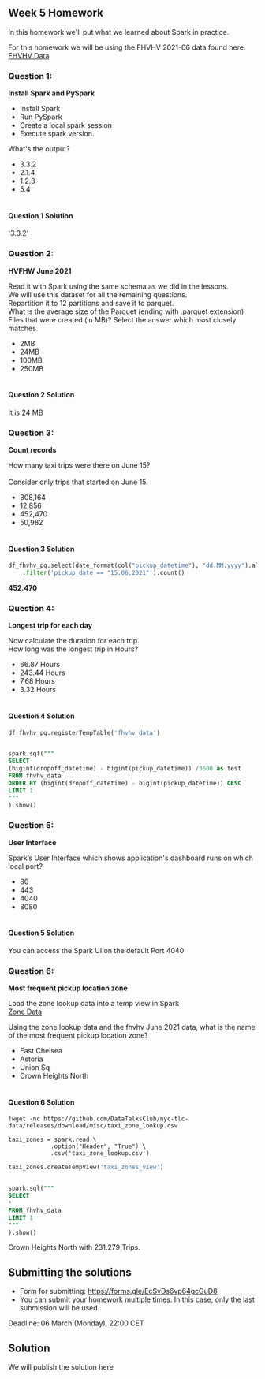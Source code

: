 ## Week 5 Homework 

In this homework we'll put what we learned about Spark in practice.

For this homework we will be using the FHVHV 2021-06 data found here. [FHVHV Data](https://github.com/DataTalksClub/nyc-tlc-data/releases/download/fhvhv/fhvhv_tripdata_2021-06.csv.gz )


### Question 1: 

**Install Spark and PySpark** 

- Install Spark
- Run PySpark
- Create a local spark session
- Execute spark.version.

What's the output?
- 3.3.2
- 2.1.4
- 1.2.3
- 5.4
</br></br>


#### Question 1 Solution

'3.3.2'

### Question 2: 

**HVFHW June 2021**

Read it with Spark using the same schema as we did in the lessons.</br> 
We will use this dataset for all the remaining questions.</br>
Repartition it to 12 partitions and save it to parquet.</br>
What is the average size of the Parquet (ending with .parquet extension) Files that were created (in MB)? Select the answer which most closely matches.</br>


- 2MB
- 24MB
- 100MB
- 250MB
</br></br>

#### Question 2 Solution

It is 24 MB

### Question 3: 

**Count records**  

How many taxi trips were there on June 15?</br></br>
Consider only trips that started on June 15.</br>

- 308,164
- 12,856
- 452,470
- 50,982
</br></br>


#### Question 3 Solution

~~~python
df_fhvhv_pq.select(date_format(col("pickup_datetime"), "dd.MM.yyyy").alias("pickup_date")) \
    .filter('pickup_date == "15.06.2021"').count()
~~~


**452.470**


### Question 4: 

**Longest trip for each day**  

Now calculate the duration for each trip.</br>
How long was the longest trip in Hours?</br>

- 66.87 Hours
- 243.44 Hours
- 7.68 Hours
- 3.32 Hours
</br></br>


#### Question 4 Solution

~~~sql
df_fhvhv_pq.registerTempTable('fhvhv_data')


spark.sql("""
SELECT
(bigint(dropoff_datetime) - bigint(pickup_datetime)) /3600 as test
FROM fhvhv_data
ORDER BY (bigint(dropoff_datetime) - bigint(pickup_datetime)) DESC
LIMIT 1
"""
).show()
~~~

### Question 5: 

**User Interface**

 Spark’s User Interface which shows application's dashboard runs on which local port?</br>

- 80
- 443
- 4040
- 8080
</br></br>


#### Question 5 Solution

You can access the Spark UI on the default Port 4040

### Question 6: 

**Most frequent pickup location zone**

Load the zone lookup data into a temp view in Spark</br>
[Zone Data](https://github.com/DataTalksClub/nyc-tlc-data/releases/download/misc/taxi_zone_lookup.csv)</br>

Using the zone lookup data and the fhvhv June 2021 data, what is the name of the most frequent pickup location zone?</br>

- East Chelsea
- Astoria
- Union Sq
- Crown Heights North
</br></br>

#### Question 6 Solution

~~~shell
!wget -nc https://github.com/DataTalksClub/nyc-tlc-data/releases/download/misc/taxi_zone_lookup.csv
~~~

~~~spark
taxi_zones = spark.read \
            .option("Header", "True") \
            .csv('taxi_zone_lookup.csv')
~~~

~~~sql
taxi_zones.createTempView('taxi_zones_view')


spark.sql("""
SELECT 
*
FROM fhvhv_data
LIMIT 1
"""
).show()
~~~

Crown Heights North with 231.279 Trips.


## Submitting the solutions

* Form for submitting: https://forms.gle/EcSvDs6vp64gcGuD8
* You can submit your homework multiple times. In this case, only the last submission will be used. 

Deadline: 06 March (Monday), 22:00 CET


## Solution

We will publish the solution here
